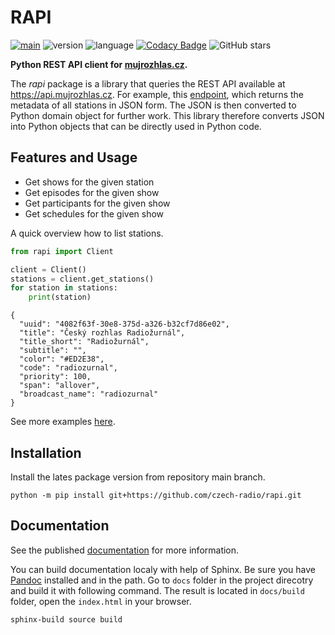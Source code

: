 # RAPI

[![main](https://github.com/czech-radio/rapi/actions/workflows/main.yml/badge.svg?branch=main)](https://github.com/czech-radio/rapi/actions/workflows/main.yml) ![version](https://img.shields.io/badge/version-0.9.0-blue.svg) ![language](https://img.shields.io/badge/language-Python-blue.svg) [![Codacy Badge](https://app.codacy.com/project/badge/Grade/238d42622d25443c8dc71b60e38efb6b)](https://app.codacy.com/gh/czech-radio/rapi/dashboard?utm_source=gh&utm_medium=referral&utm_content=&utm_campaign=Badge_grade) ![GitHub stars](https://img.shields.io/github/stars/czech-radio/rapi?style=social) 

**Python REST API client for [mujrozhlas.cz](https://rapidoc.croapp.cz/).**

The *rapi* package is a library that queries the REST API available at <https://api.mujrozhlas.cz>. For example, this [endpoint](https://api.mujrozhlas.cz/stations), which returns the metadata of all stations in JSON form. The JSON is then converted to Python domain object for further work. This library therefore converts JSON into Python objects that can be directly used in Python code.

## Features and Usage

- Get shows for the given station
- Get episodes for the given show
- Get participants for the given show
- Get schedules for the given show

A quick overview how to list stations.

```py
from rapi import Client

client = Client()
stations = client.get_stations()
for station in stations:
    print(station)
```

```shell
{
  "uuid": "4082f63f-30e8-375d-a326-b32cf7d86e02",
  "title": "Český rozhlas Radiožurnál",
  "title_short": "Radiožurnál",
  "subtitle": "",
  "color": "#ED2E38",
  "code": "radiozurnal",
  "priority": 100,
  "span": "allover",
  "broadcast_name": "radiozurnal"
}
```

See  more examples [here](https://czech-radio.github.io/rapi/).

## Installation

Install the lates package version from repository main branch.

```shell
python -m pip install git+https://github.com/czech-radio/rapi.git
```

## Documentation

See the published [documentation](https://czech-radio.githup.io/rapi) for more information.

You can build documentation localy with help of Sphinx. Be sure you have [Pandoc](https://pandoc.org/installing.html) installed and in the path. 
Go to `docs` folder in the project direcotry and build it with following command. 
The result is located in `docs/build` folder, open the `index.html` in your browser.

```shell
sphinx-build source build
```
